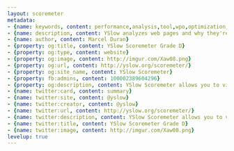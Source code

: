 ```yaml
---
layout: scoremeter
metadata:
- {name: keywords, content: performance,analysis,tool,wpo,optimization,speed,fast,mobile,bookmarklet}
- {name: description, content: YSlow analyzes web pages and why they're slow based on Yahoo!'s rules for high performance web sites}
- {name: author, content: Marcel Duran}
- {property: og:title, content: YSlow Scoremeter Grade D}
- {property: og:type, content: website}
- {property: og:image, content: http://imgur.com/Xaw08.png}
- {property: og:url, content: http://yslow.org/scoremeter/}
- {property: og:site_name, content: YSlow Scoremeter}
- {property: fb:admins, content: 100002389604296}
- {property: og:description, content: YSlow Scoremeter allows you to view and adjust all rules scores from page performance analysis}
- {name: twitter:card, content: summary}
- {name: twitter:site, content: @yslow}
- {name: twitter:creator, content: @yslow}
- {name: twitter:url, content: http://yslow.org/scoremeter/}
- {name: twitter:description, content: YSlow Scoremeter allows you to view and adjust all rules scores from page performance analysis}
- {name: twitter:title, content: YSlow Scoremeter Grade D}
- {name: twitter:image, content: http://imgur.com/Xaw08.png}
levelup: true
---
```

